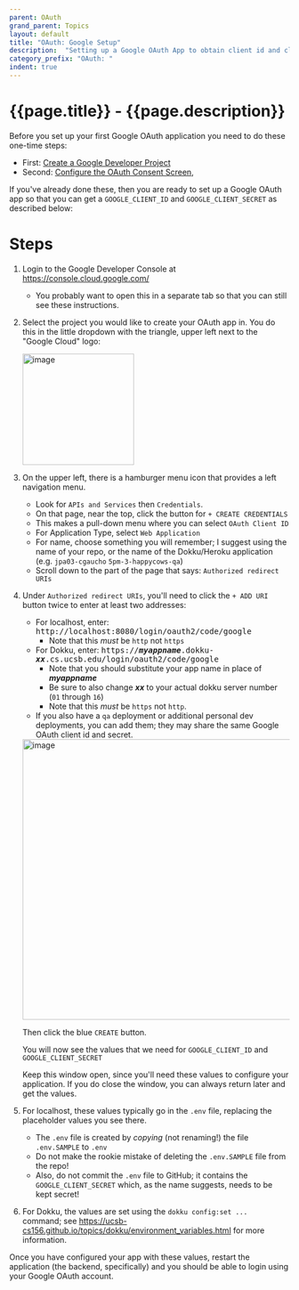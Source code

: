 ```yaml
---
parent: OAuth
grand_parent: Topics
layout: default
title: "OAuth: Google Setup"
description:  "Setting up a Google OAuth App to obtain client id and client secret"
category_prefix: "OAuth: "
indent: true
---
```


# {{page.title}} - {{page.description}}

Before you set up your first Google OAuth application you need to do these one-time steps:

* First: [Create a Google Developer Project](/topics/oauth/google_create_developer_project.html)
* Second: [Configure the OAuth Consent Screen](topics/oauth/google_oauth_consent_screen.html),

If you've already done these, then you are ready to set up a Google OAuth app so that you can get a `GOOGLE_CLIENT_ID` and `GOOGLE_CLIENT_SECRET` as described below:
   
# Steps

1. Login to the Google Developer Console at <https://console.cloud.google.com/>
   - You probably want to open this in a separate tab so that you can still see these instructions.

2. Select the project you would like to create your OAuth app in.  You do this in the little dropdown with the triangle, upper left
   next to the "Google Cloud" logo:
   
   <img width="200" alt="image" src="https://user-images.githubusercontent.com/1119017/235767833-66131e44-78e9-4014-a09d-0f506b7dcec1.png">


2. On the upper left, there is a hamburger menu icon that provides a left navigation menu.
   
   * Look for `APIs and Services` then `Credentials`.
   * On that page, near the top, click the button for `+ CREATE CREDENTIALS`
   * This makes a pull-down menu where you can select `OAuth Client ID`
   * For Application Type, select `Web Application`
   * For name, choose something you will remember; I suggest using the name of your repo, or the name of the Dokku/Heroku application (e.g. `jpa03-cgaucho` `5pm-3-happycows-qa`)
   * Scroll down to the part of the page that says: `Authorized redirect URIs`

3. Under `Authorized redirect URIs`, you'll need to click the `+ ADD URI` button twice to enter at least two addresses:

   * For localhost, enter: <tt>http://localhost:8080/login/oauth2/code/google</tt>
     - Note that this *must* be `http` not `https`
   * For Dokku, enter: <tt>https://<b><i>myappname</i></b>.dokku-<b><i>xx</i></b>.cs.ucsb.edu/login/oauth2/code/google</tt>
     - Note that you should substitute your app name in place of <b><i>myappname</i></b>
     - Be sure to also change <b><i>xx</i></b> to your actual dokku server number (`01` through `16`)
     - Note that this *must* be `https` not `http`.
   * If you also have a `qa` deployment or additional personal dev deployments, you can add them; they may share the same Google OAuth client id and secret.

   <img width="504" alt="image" src="https://github.com/ucsb-cs156/ucsb-cs156.github.io/assets/1119017/dbbc5fe5-8b80-49c6-be1f-50d5036c7a47">

   Then click the blue `CREATE` button.
   
   You will now see the values that we need for `GOOGLE_CLIENT_ID` and `GOOGLE_CLIENT_SECRET`
   
   Keep this window open, since you'll need these values to configure your application.  If you do close the window,
   you can always return later and get the values.

4. For localhost, these values typically go in the `.env` file, replacing the placeholder values you see there. 
   * The `.env` file is created by *copying* (not renaming!) the file `.env.SAMPLE` to `.env`
   * Do not make the rookie mistake of deleting the `.env.SAMPLE` file from the repo!
   * Also, do not commit the `.env` file to GitHub; it contains the `GOOGLE_CLIENT_SECRET` which, as the name suggests, needs to be kept secret!

5. For Dokku, the values are set using the `dokku config:set ... ` command; 
   see <https://ucsb-cs156.github.io/topics/dokku/environment_variables.html> for more information.
   
Once you have configured your app with these values, restart the application (the backend, specifically) and you should be able to login using your Google OAuth account. 
